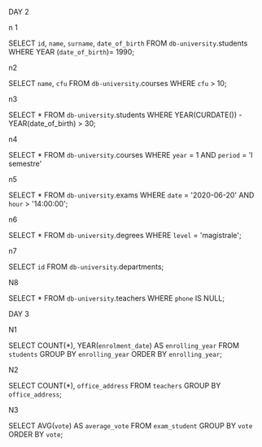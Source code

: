 DAY 2

n 1

SELECT 
    `id`, `name`, `surname`, `date_of_birth`
FROM
    `db-university`.students
WHERE YEAR 
	(`date_of_birth`)= 1990;
	
 

n2

SELECT 
    `name`, `cfu`
FROM
    `db-university`.courses
WHERE
	`cfu` > 10;



n3

SELECT 
    *
FROM
    `db-university`.students
WHERE
	YEAR(CURDATE()) - YEAR(date_of_birth) > 30;
    
    
n4

SELECT 
    *
FROM
    `db-university`.courses
WHERE
	`year` = 1
AND
	`period` = 'I semestre'


n5

SELECT 
    *
FROM
    `db-university`.exams
WHERE
	`date` = '2020-06-20'
AND
	`hour` > '14:00:00';


n6

SELECT 
    *
FROM
    `db-university`.degrees
WHERE
	`level` = 'magistrale';

    


n7

SELECT 
    `id`
FROM
    `db-university`.departments;



N8

SELECT 
    *
FROM
    `db-university`.teachers
WHERE
`phone` IS NULL;





DAY 3


N1


SELECT 
  COUNT(*), YEAR(`enrolment_date`) AS `enrolling_year`
FROM
    `students`
GROUP BY `enrolling_year`
ORDER BY `enrolling_year`;


N2

SELECT
	COUNT(*), `office_address`
FROM
	`teachers`
GROUP BY
	`office_address`;


N3

SELECT
	AVG(`vote`) AS `average_vote`
FROM
	`exam_student`
GROUP BY
	`vote`
ORDER BY 
	`vote`;
